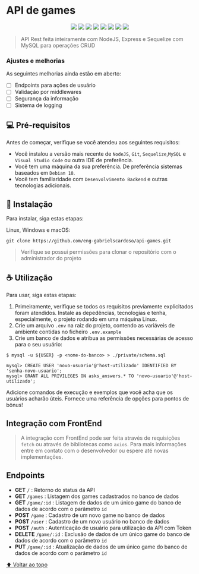 # API de games

<div style="margin: 0 auto; text-align: center;">  
  <img src="https://img.shields.io/badge/JavaScript-323330?style=for-the-badge&logo=javascript&logoColor=F7DF1E">
  <img src="https://img.shields.io/badge/Sequelize-52B0E7?style=for-the-badge&logo=Sequelize&logoColor=white">
  <img src="https://img.shields.io/badge/MySQL-005C84?style=for-the-badge&logo=mysql&logoColor=white">
  <img src="https://img.shields.io/badge/Node.js-339933?style=for-the-badge&logo=nodedotjs&logoColor=white">
  <img src="https://img.shields.io/badge/npm-CB3837?style=for-the-badge&logo=npm&logoColor=white">
  <img src="https://img.shields.io/badge/Express.js-000000?style=for-the-badge&logo=express&logoColor=white">
  <img src="https://img.shields.io/badge/Git-F05032?style=for-the-badge&logo=git&logoColor=white">
  <img src="https://img.shields.io/badge/Linux-FCC624?style=for-the-badge&logo=linux&logoColor=black">
</div>

> API Rest feita inteiramente com NodeJS, Express e Sequelize com MySQL para operações CRUD

### Ajustes e melhorias

As seguintes melhorias ainda estão em aberto:

- [ ] Endpoints para ações de usuário
- [ ] Validação por middlewares
- [ ] Segurança da informação
- [ ] Sistema de logging

## 💻 Pré-requisitos

Antes de começar, verifique se você atendeu aos seguintes requisitos:

* Você instalou a versão mais recente de `NodeJS`, `Git`, `Sequelize`,`MySQL` e `Visual Studio Code` ou outra IDE de preferência.
* Você tem uma máquina da sua preferência. De preferência sistemas baseados em `Debian 10`.
* Você tem familiaridade com `Desenvolvimento Backend` e outras tecnologias adicionais.

## 🚀 Instalação

Para instalar, siga estas etapas:

Linux, Windows e macOS:
``` 
git clone https://github.com/eng-gabrielscardoso/api-games.git
```

> Verifique se possui permissões para clonar o repositório com o administrador do projeto

## ☕ Utilização

Para usar, siga estas etapas:


1. Primeiramente, verifique se todos os requisitos previamente explicitados foram atendidos. Instale as depedências, tecnologias e tenha, especialmente, o projeto rodando em uma máquina Linux.
2. Crie um arquivo ```.env``` na raiz do projeto, contendo as variáveis de ambiente contidas no ficheiro ```.env.example```
3. Crie um banco de dados e atribua as permissões necessárias de acesso para o seu usuário:
```{bash}
$ mysql -u ${USER} -p <nome-do-banco> > ./private/schema.sql
```

```{bash}
mysql> CREATE USER 'novo-usuario'@'host-utilizado' IDENTIFIED BY 'senha-novo-usuario';
mysql> GRANT ALL PRIVILEGES ON asks_answers.* TO 'novo-usuario'@'host-utilizado';
```

Adicione comandos de execução e exemplos que você acha que os usuários acharão úteis. Fornece uma referência de opções para pontos de bônus!

## Integração com FrontEnd

> A integração com FrontEnd pode ser feita através de requisições ```fetch``` ou através de bibliotecas como ```axios```. Para mais informações entre em contato com o desenvolvedor ou espere até novas implementações.

## Endpoints

* **GET** ```/``` : Retorno do status da API
* **GET** ```/games``` : Listagem dos games cadastrados no banco de dados
* **GET** ```/game/:id``` : Listagem de dados de um único game do banco de dados de acordo com o parâmetro ```id```
* **POST** ```/game``` : Cadastro de um novo game no banco de dados
* **POST** ```/user``` : Cadastro de um novo usuário no banco de dados
* **POST** ```/auth``` : Autenticação de usuário para utilização da API com Token
* **DELETE** ```/game/:id``` : Exclusão de dados de um único game do banco de dados de acordo com o parâmetro ```id```
* **PUT** ```/game/:id``` : Atualização de dados de um único game do banco de dados de acordo com o parâmetro ```id```

[⬆ Voltar ao topo](#api-de-games)<br>
